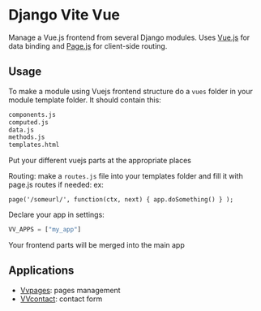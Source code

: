 # Django Vite Vue

Manage a Vue.js frontend from several Django modules. Uses [Vue.js](http://vuejs.org/) for data binding
and [Page.js](https://github.com/visionmedia/page.js) for client-side routing.

## Usage

To make a module using Vuejs frontend structure do a `vues` folder in your module template folder. It should contain this:

   ```bash
components.js
computed.js
data.js
methods.js
templates.html
   ```
   
Put your different vuejs parts at the appropriate places 

Routing: make a `routes.js` file into your templates folder and fill it with page.js routes if needed: ex:

   ```javasccript
page('/someurl/', function(ctx, next) { app.doSomething() } );
   ```

Declare your app in settings:

   ```python
VV_APPS = ["my_app"]
   ```
   
Your frontend parts will be merged into the main app

## Applications

- [Vvpages](https://github.com/synw/django-vvpages): pages management
- [VVcontact](https://github.com/synw/django-vvcontact): contact form
